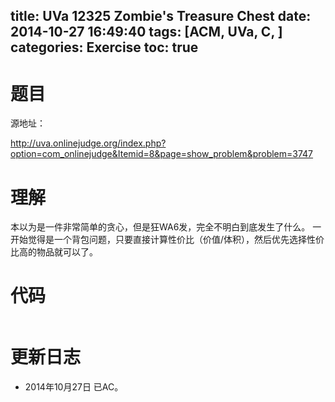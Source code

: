 title: UVa 12325 Zombie's Treasure Chest
date: 2014-10-27 16:49:40
tags: [ACM, UVa, C, ]
categories: Exercise
toc: true
---
# 题目	
源地址：

http://uva.onlinejudge.org/index.php?option=com_onlinejudge&Itemid=8&page=show_problem&problem=3747

# 理解
本以为是一件非常简单的贪心，但是狂WA6发，完全不明白到底发生了什么。
一开始觉得是一个背包问题，只要直接计算性价比（价值/体积），然后优先选择性价比高的物品就可以了。

<!-- more -->

# 代码
```
```

# 更新日志
- 2014年10月27日 已AC。